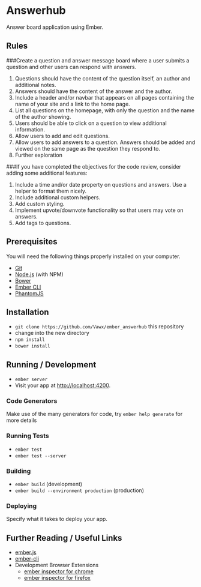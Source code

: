 # Answerhub

Answer board application using Ember.

## Rules

###Create a question and answer message board where a user submits a question and other users can respond with answers.

1. Questions should have the content of the question itself, an author and additional notes.
2. Answers should have the content of the answer and the author.
3. Include a header and/or navbar that appears on all pages containing the name of your site and a link to the home page.
4. List all questions on the homepage, with only the question and the name of the author showing.
5. Users should be able to click on a question to view additional information.
6. Allow users to add and edit questions.
7. Allow users to add answers to a question. Answers should be added and viewed on the same page as the question they respond to.
8. Further exploration

###If you have completed the objectives for the code review, consider adding some additional features:

1. Include a time and/or date property on questions and answers. Use a helper to format them nicely.
2. Include additional custom helpers.
3. Add custom styling.
4. Implement upvote/downvote functionality so that users may vote on answers.
5. Add tags to questions.

## Prerequisites

You will need the following things properly installed on your computer.

* [Git](http://git-scm.com/)
* [Node.js](http://nodejs.org/) (with NPM)
* [Bower](http://bower.io/)
* [Ember CLI](http://www.ember-cli.com/)
* [PhantomJS](http://phantomjs.org/)

## Installation

* `git clone https://github.com/Vawx/ember_answerhub` this repository
* change into the new directory
* `npm install`
* `bower install`

## Running / Development

* `ember server`
* Visit your app at [http://localhost:4200](http://localhost:4200).

### Code Generators

Make use of the many generators for code, try `ember help generate` for more details

### Running Tests

* `ember test`
* `ember test --server`

### Building

* `ember build` (development)
* `ember build --environment production` (production)

### Deploying

Specify what it takes to deploy your app.

## Further Reading / Useful Links

* [ember.js](http://emberjs.com/)
* [ember-cli](http://www.ember-cli.com/)
* Development Browser Extensions
  * [ember inspector for chrome](https://chrome.google.com/webstore/detail/ember-inspector/bmdblncegkenkacieihfhpjfppoconhi)
  * [ember inspector for firefox](https://addons.mozilla.org/en-US/firefox/addon/ember-inspector/)
